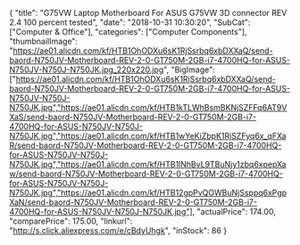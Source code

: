{
	"title": "G75VW Laptop Motherboard For ASUS G75VW 3D connector REV 2.4 100 percent tested",
	"date": "2018-10-31 10:30:20",
	"SubCat": ["Computer & Office"],
	"categories": ["Computer Components"],
	"thumbnailImage": "https://ae01.alicdn.com/kf/HTB1OhODXu6sK1RjSsrbq6xbDXXaQ/send-baord-N750JV-Motherboard-REV-2-0-GT750M-2GB-i7-4700HQ-for-ASUS-N750JV-N750J-N750JK.jpg_220x220.jpg",
	"BigImage": ["https://ae01.alicdn.com/kf/HTB1OhODXu6sK1RjSsrbq6xbDXXaQ/send-baord-N750JV-Motherboard-REV-2-0-GT750M-2GB-i7-4700HQ-for-ASUS-N750JV-N750J-N750JK.jpg","https://ae01.alicdn.com/kf/HTB1kTLWhBsmBKNjSZFFq6AT9VXaS/send-baord-N750JV-Motherboard-REV-2-0-GT750M-2GB-i7-4700HQ-for-ASUS-N750JV-N750J-N750JK.jpg","https://ae01.alicdn.com/kf/HTB1wYeKiZbpK1RjSZFyq6x_qFXaR/send-baord-N750JV-Motherboard-REV-2-0-GT750M-2GB-i7-4700HQ-for-ASUS-N750JV-N750J-N750JK.jpg","https://ae01.alicdn.com/kf/HTB1lNhBvL9TBuNjy1zbq6xpepXaw/send-baord-N750JV-Motherboard-REV-2-0-GT750M-2GB-i7-4700HQ-for-ASUS-N750JV-N750J-N750JK.jpg","https://ae01.alicdn.com/kf/HTB12gpPvQOWBuNjSsppq6xPgpXaN/send-baord-N750JV-Motherboard-REV-2-0-GT750M-2GB-i7-4700HQ-for-ASUS-N750JV-N750J-N750JK.jpg"],
	"actualPrice": 174.00,
	"comparePrice": 175.00,
	"linkurl": "http://s.click.aliexpress.com/e/cBdyUhgk",
	"inStock": 86
}
